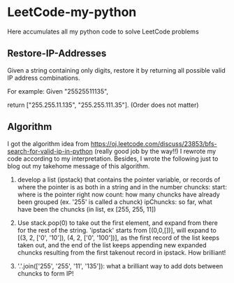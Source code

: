 # LeetCode-my-python
Here accumulates all my python code to solve LeetCode problems

## Restore-IP-Addresses

Given a string containing only digits, restore it by returning all possible valid IP address combinations.

For example:
Given "25525511135",

return ["255.255.11.135", "255.255.111.35"]. (Order does not matter) 

## Algorithm

I got the algorithm idea from 
https://oj.leetcode.com/discuss/23853/bfs-search-for-valid-ip-in-python
(really good job by the way!!)
I rewrote my code according to my interpretation.
Besides, I wrote the following just to blog out my takehome message of this algorithm. 

1. develop a list (ipstack) that contains the pointer variable, or records of where the pointer is as both in a string and in the number chuncks:
start: where is the pointer right now
count: how many chuncks have already been grouped (ex. '255' is called a chunck)
ipChuncks: so far, what have been the chuncks (in list, ex [255, 255, 11])

2. Use stack.pop(0) to take out the first element, and expand from there for the rest of the string. 'ipstack' starts from [(0,0,[])], will expand to [(3, 2, ['0', '10']), (4, 2, ['0', '100'])], as the first record of the list keeps taken out, and the end of the list keeps appending new expanded chuncks resulting from the first takenout record in ipstack. How brilliant!

3. '.'.join(['255', '255', '11', '135']): what a brilliant way to add dots between chuncks to form IP!
